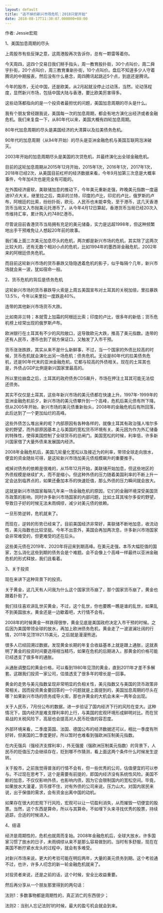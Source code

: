 ```yaml
---
layout: default
title: "逃不掉的新兴市场危机：2018只是开始"
date: 2018-08-17T11:30:07.000000+08:00
---
```


作者: Jessie宏观

1、美国加息周期的尽头

上周股市有些反弹之意，这周港股再次告诉你，总有一颗雷等着你。

今天周四，这四个交易日我们掰手指头，周一教育股扑街，30个点叫价，周二舜宇扑街，20个点叫价，周三教育重新扑街，10个点叫价。盘后不知道多少人守着腾讯的中期报表，然后没有什么悬念，周四腾讯起跳近5个点，到底还是腾讯。

今年的股市，无论中国，还是欧美，从2月起就没停止过动荡，当然，论动荡程度，显然新兴市场，包括中国大陆与香港，要比欧美厉害得多。

这些动荡都指向的是一个投资者最担忧的问题，美国加息周期的尽头是什么。

我有个朋友曾经跟我说，美国每一次的加息周期，都会有地方演化出经济或者金融危机。我们来复盘一下，从80年代以来，美国大概有四轮加息周期。

80年代加息周期的尽头是美国经济的大清算以及拉美债务危机。

90年代的加息周期（从94年开始）的尽头是亚洲金融危机与美国互联网泡沫破灭。

2003年开始的加息周期尽头是美国的次贷危机，并最终演化出全球金融危机。

目前的这轮加息周期从2015年12月开始，2015年1次，2016年1次，2017年1次，2018年已经2次，从美国目前杠杆的经济数据来看，今年9月加第三次息是大概率事件，今年加4次也是完全有可能的。

在外围经济疲软，美联储加息的推动下，今年美元重新走强，昨晚美元指数一度逼进97点大关。继里拉之后，南非的兰特，印度的卢比，印尼的卢比，俄罗斯的卢布，阿根廷的比索，纷纷扑街，欧元、人民币也未能幸免，至于港币，这几天香港货币当局又入市抛美元托港币了。从今年4月12日算起，香港货币当局已经20次入市维持汇率，累计购入约748亿港币。

尽管说目前香港货币当局拥有充足的美元储备，实力是远超1998年，但这种频繁地出手干预难免让人想起20年前的故事。

我们看上面三次美元加息尽头的危机，两次都是新兴市场的危机，其实除了这两次比较大的，还有无数个相对小点的危机，比如1994年的墨西哥金融危机，2002年来的阿根廷债务危机。

而目前这轮新兴市场的货币暴跌又隐隐透着危机的影子，似乎每隔个几年，新兴市场就会来一波，犹如宿命一般。

2、货币危机的背后是债务危机

这轮新兴市场的货币暴跌导火索是上周五美国宣布对土耳其的关税加倍，里拉暴跌13.5%，今年以来里拉一度跌逾40%。

连带的其他新兴市场货币大跌。

比如南非兰特；本就雪上加霜的阿根廷比索；印度的卢比，很多年的新低；货币危机榜上经常出现的俄罗斯卢布。

欧洲银行在土耳其有不少的风险敞口，这导致欧元大跌，推高了美元指数。连带的还有人民币，港币也到了弱方保证口，又触发了入市干预。

货币涨涨跌跌，其实从来不是什么新鲜事，不过，当一个国家的外债比较高的时候，货币危机就会演化出另一场危机：债务危机。无论是80年代的拉美债务危机，还是90年代末的亚洲金融危机，它都与较高的外债相关。现在的土耳其也是，外债占GDP比例是新兴国家里最高的。

所以里拉崩盘之后，土耳其的政府债务CDS飙升，市场在押注土耳其可能无法偿还债务。

其实不仅仅是土耳其，这些年新兴市场的美元债都在快速上升。1997年-1999年的亚洲金融危机前夕，新兴市场的美元债攀升到一个高峰，危机后美元债有所下降。但从2005年开始，新兴市场的美元债重新抬头，2008年的金融危机后有所回落，此后达到了一个更加灿烂的高峰。

这些外债怎么堆出来的呢？内部原因有各种各样的，就像土耳其有政治强人埃尔多安的野望，而外部原因基本上与美国的宽松货币环境有关。美元因为作为外汇储备的特殊性，使得美国控制了全球货币的总闸门。美国宽松的时候，利率低，许多新兴国家借了大量外债来发展国内经济。

2008年金融危机后，美国几轮量化宽松以及接近为的利率，带领全球走向放水，便宜的资金随处可得，是这轮新兴市场加美元债规模飙升的重要推手。

戒掉对债务的依赖是很难的，从15年12月开始，美联储开始加息，但这些地区的外债规模是继续扩大，而不是缩小。但这种外债的压力随着美国利率的不断上升一定会达到临界点的，如果还叠加本币的快速贬值，那么外债的压力瞬间就会放大。

这就是新兴市场国家每隔几年来一场金融危机的原因，它们的金融环境深受美国货币政策的影响，同时许多新兴市场国家的内部问题，比如土耳其埃尔多安的野望，导致日子好的时候无法未雨绸缪，减少对美元债的依赖。

一旦形势逆转，危机就来了。

而现在，逆转的形势已经来了。目前美国经济非常好，美联储不断地加息，收流动性，美元指数也比较坚挺。今年不出意外，美国会再加两次息，许多新兴市场国家会非常难受的，但更难受的还在后头。

这些美元债在2019年、2020年将迎来到期高峰。在美元走强，本币大幅贬值的国家，怎么消化这些到期的债务会是个难题。会不会像上个高峰一样最终以亚洲金融危机的形式释放，我们且看着。

3、关于投资

现在来讲下这种背景下的投资。

关于黄金，这几天有人问我为什么这个国家货币崩了，那个国家货币崩了，黄金也跟着扑街了。

我们往往喜欢讲乱世买黄金，不过，这个乱世，你也要瞧一瞧是谁的乱世，如果乱不到美国放水，黄金还是一边歇着吧，大行情不会有。

2008年的时候黄金一样跌得很惨，黄金见底是美国政府决定入市干预的时候。之后因为美国带领全球的放水，再加上欧洲债务危机，黄金走了一波波澜壮阔的行情，2011年见顶1921.15美元，之后就是漫漫熊途。

很多人已经回溯过数据，发现黄金长期的年复合收益基本上就是跟上通胀，这就表明了黄金的投资时间要选得相当精巧，如果在危机的后期进入，那黄金的价格可能已经透支了很多年的通胀。

从通胀调整后的黄金价格，可以看到1980年见顶的黄金，直到2011年才差不多解套。这跟我们投资一家公司，估值透支了很多年的增长是一回事。

黄金的走势与美元指数呈现非常明显的负相关性，美元指数又与美国的货币政策非常相关。因而投资黄金要回答的一个问题就是上面提到的，美国加息周期的尽头在哪？如果新兴市场的债务成导火索，那也许黄金的大机会未来一两年会出现。

关于人民币，7月份公布的数据，进一步验证了国内经济下行的风险在变大。这种情况下，国内经济是难支撑利率的上行，与美国的宏观环境形成鲜明对比。而在贸易战的关税风险下，高层也会提高对人民币贬值的容忍度。

外部环境来看，二季度英国、法国、德国公布的经济数据还可以，相比一季度有所好转，但美国的二季度更好。所以暂时也难看到强欧洲压制美元指数。

在内无强兵（强经济支撑利率），外无强援（强欧洲压制美元指数）的背景下，人民币的贬值压力会继续存在，贬到哪不作猜测，看上面这两个条件什么时候发生逆转。

关于股市，之前我觉得普涨的行情不会有，但一些优秀的公司，估值便宜的可以参与。不过现在思考下，这个是需要有前提的，即国内经济没有系统性风险。美国不断的加息，不仅仅影响外债，也影响内债，因为它会限制国内的宽松空间。毕竟，如果放水大漫灌，货币撑不住，对有外债的公司来说，压力山大。对国内居民来说，出于保值的需求，会有资金出离中国的动机。

如果存在很大的宏观下行风险，宏观可以让一切盈利消失，从而摧毁一切便宜的股票。当然，这个东西是算命，所以与其算命，不如埋下头来寻找优秀的股票，持续追踪，合适的时候进入。

4、结语

经济是周期性的，危机也就周而复始。2008年金融危机后，全球大放水，许多国家习惯了放水的日子，未雨绸缪从来不是那么容易做到的。当时有多舒服，现在在美国不断拧紧水龙头的过程中，就会有多难受。

对新兴市场来说，更大的考验可能在明后两年，大量的美元债务到期。这个考验通不过，也许，许多人叨念的新一轮金融危机就来了。

对投资者来说，还是之前的话，这个时候，安全比收益重要。

然后再分享从一个朋友那里得到的两句话：

法则1：多数事物都是周期性的，真正消亡的东西很少；

法则2：当别人忘记法则1的时候，最大的盈亏机会就会到来。

